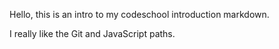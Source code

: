 Hello, this is an intro to my codeschool introduction markdown.

I really like the Git and JavaScript paths.
